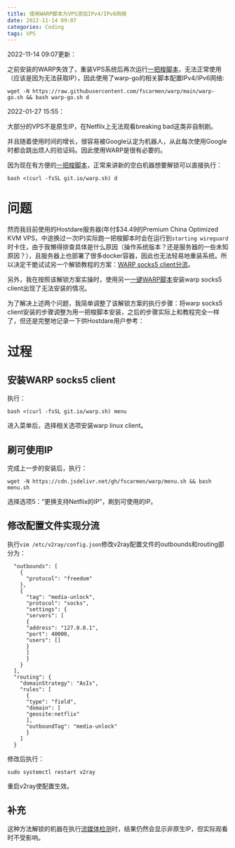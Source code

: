 ```yaml
---
title: 使用WARP脚本为VPS添加IPv4/IPv6网络
date: 2022-11-14 09:07
categories: Coding
tags: VPS
---
```


2022-11-14 09:07更新：

之前安装的WARP失效了，重装VPS系统后再次运行[一把梭脚本][1]，无法正常使用（应该是因为无法获取IP），因此使用了warp-go的相关脚本配置IPv4/IPv6网络:

`wget -N https://raw.githubusercontent.com/fscarmen/warp/main/warp-go.sh && bash warp-go.sh d`

<!-- more -->

2022-01-27 15:55：

大部分的VPS不是原生IP，在Netfilx上无法观看breaking bad这类非自制剧。

并且随着使用时间的增长，很容易被Google认定为机器人，从此每次使用Google时都会跳出烦人的验证码。因此使用WARP是很有必要的。

因为现在有方便的[一把梭脚本][1]，正常来讲新的空白机器想要解锁可以直接执行：

`bash <(curl -fsSL git.io/warp.sh) d`

#  问题

然而我目前使用的Hostdare服务器(年付$34.49的Premium China Optimized KVM VPS，中途换过一次IP)实际跑一把梭脚本时会在运行到`starting wireguard`时卡住，由于我懒得排查具体是什么原因（操作系统版本？还是服务器的一些未知原因？），且服务器上也部署了很多docker容器，因此也无法轻易地重装系统。所以决定干脆试试另一个解锁教程的方案：[WARP socks5 client分流][2]。

另外，我在按照该解锁方案实操时，使用另一[一键WARP脚本][3]安装warp socks5 client出现了无法安装的情况。

为了解决上述两个问题，我简单调整了该解锁方案的执行步骤：将warp socks5 client安装的步骤调整为用一把梭脚本安装，之后的步骤实际上和教程完全一样了，但还是完整地记录一下供Hostdare用户参考：

# 过程
## 安装WARP socks5 client

执行：

`bash <(curl -fsSL git.io/warp.sh) menu`

进入菜单后，选择相关选项安装warp linux client。
 
## 刷可使用IP

完成上一步的安装后，执行：

`wget -N https://cdn.jsdelivr.net/gh/fscarmen/warp/menu.sh && bash menu.sh`

选择选项5：“更换支持Netflix的IP”，刷到可使用的IP。

## 修改配置文件实现分流

执行`vim /etc/v2ray/config.json`修改v2ray配置文件的outbounds和routing部分为：

```
  "outbounds": [
    {
      "protocol": "freedom"
    },
    {
      "tag": "media-unlock",
      "protocol": "socks",
      "settings": {
      "servers": [
      {
      "address": "127.0.0.1",
      "port": 40000,
      "users": []
      }
      ]
      }
    }
  ], 
  "routing": {
    "domainStrategy": "AsIs",
    "rules": [
      {
      "type": "field",
      "domain": [
      "geosite:netflix"
      ],
      "outboundTag": "media-unlock"
      }
    ]
  }
```
修改后执行：

`sudo systemctl restart v2ray`

重启v2ray使配置生效。

## 补充

这种方法解锁的机器在执行[流媒体检测][3]时，结果仍然会显示非原生IP，但实际观看时不受影响。

[1]: https://github.com/P3TERX/warp.sh "Cloudflare WARP configuration script"
[2]: https://vpsxb.net/1069/ "继续解锁奈飞（七）-WARP socks5 client分流"
[3]: https://github.com/fscarmen/warp "【WGCF】连接CF WARP为服务器添加IPv4/IPv6网络"
[3]: https://github.com/sjlleo/netflix-verify "NETFLIX-VERIFY"

